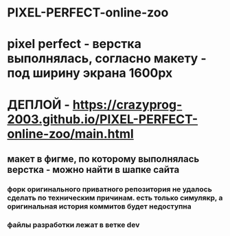 # PIXEL-PERFECT-online-zoo
# pixel perfect - верстка выполнялась, согласно макету - под ширину экрана 1600px
# ДЕПЛОЙ - https://crazyprog-2003.github.io/PIXEL-PERFECT-online-zoo/main.html
## макет в фигме, по которому выполнялась верстка - можно найти в шапке сайта
### форк оригинального приватного репозитория не удалось сделать по техническим причинам. есть только симулякр, а оригинальная история коммитов будет недоступна
### файлы разработки лежат в ветке dev
